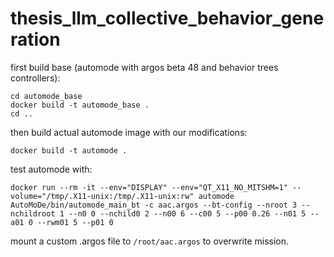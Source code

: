 # thesis_llm_collective_behavior_generation


first build base (automode with argos beta 48 and behavior trees controllers):
```
cd automode_base
docker build -t automode_base .
cd ..
```

then build actual automode image with our modifications:
```
docker build -t automode .
```

test automode with:
```
docker run --rm -it --env="DISPLAY" --env="QT_X11_NO_MITSHM=1" --volume="/tmp/.X11-unix:/tmp/.X11-unix:rw" automode AutoMoDe/bin/automode_main_bt -c aac.argos --bt-config --nroot 3 --nchildroot 1 --n0 0 --nchild0 2 --n00 6 --c00 5 --p00 0.26 --n01 5 --a01 0 --rwm01 5 --p01 0
```

mount a custom .argos file to `/root/aac.argos` to overwrite mission.